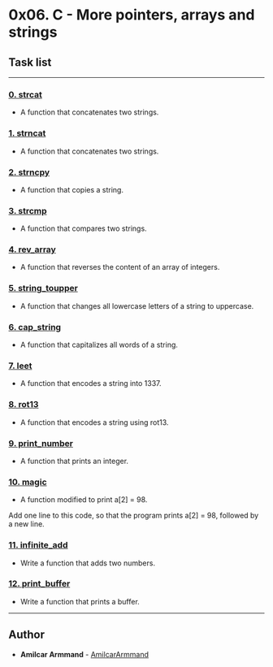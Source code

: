 # 0x06. C - More pointers, arrays and strings

## Task list


---

### [0. strcat](./0-strcat.c)
* A function that concatenates two strings.


### [1. strncat](./1-strncat.c)
* A function that concatenates two strings.


### [2. strncpy](./2-strncpy.c)
* A function that copies a string.


### [3. strcmp](./3-strcmp.c)
* A function that compares two strings.


### [4. rev_array](./4-rev_array.c)
* A function that reverses the content of an array of integers.


### [5. string_toupper](./5-string_toupper.c)
* A function that changes all lowercase letters of a string to uppercase.


### [6. cap_string](./6-cap_string.c)
* A function that capitalizes all words of a string.


### [7. leet](./7-leet.c)
* A function that encodes a string into 1337.


### [8. rot13](./8-rot13.c)
* A function that encodes a string using rot13.


### [9. print_number](./100-print_number.c)
* A function that prints an integer.


### [10. magic](./101-magic.c)
* A function modified to print a[2] = 98.

Add one line to this code, so that the program prints a[2] = 98, followed by a new line.


### [11. infinite_add](./102-infinite_add.c)
* Write a function that adds two numbers.


### [12. print_buffer](./103-print_buffer.c)
* Write a function that prints a buffer.

---

## Author
* **Amilcar Armmand** - [AmilcarArmmand](https://github.com/AmilcarArmmand)